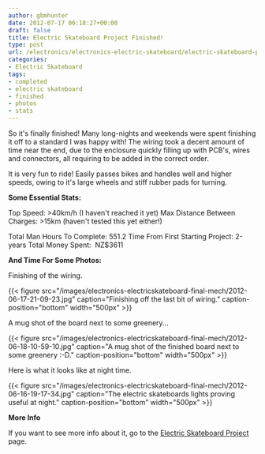```yaml
---
author: gbmhunter
date: 2012-07-17 06:18:27+00:00
draft: false
title: Electric Skateboard Project Finished!
type: post
url: /electronics/electronics-electric-skateboard/electric-skateboard-project-finished
categories:
- Electric Skateboard
tags:
- completed
- electric skateboard
- finished
- photos
- stats
---
```


So it's finally finished! Many long-nights and weekends were spent finishing it off to a standard I was happy with! The wiring took a decent amount of time near the end, due to the enclosure quickly filling up with PCB's, wires and connectors, all requiring to be added in the correct order.

It is very fun to ride! Easily passes bikes and handles well and higher speeds, owing to it's large wheels and stiff rubber pads for turning.

**Some Essential Stats:**

Top Speed: >40km/h (I haven't reached it yet)
Max Distance Between Charges: >15km (haven't tested this yet either!)

Total Man Hours To Complete: 551.2
Time From First Starting Project: 2-years
Total Money Spent:  NZ$3611

**And Time For Some Photos:**

Finishing of the wiring.

{{< figure src="/images/electronics-electricskateboard-final-mech/2012-06-17-21-09-23.jpg" caption="Finishing off the last bit of wiring." caption-position="bottom" width="500px" >}}

A mug shot of the board next to some greenery...

{{< figure src="/images/electronics-electricskateboard-final-mech/2012-06-18-10-59-10.jpg" caption="A mug shot of the finished board next to some greenery :-D." caption-position="bottom" width="500px" >}}

Here is what it looks like at night time.

{{< figure src="/images/electronics-electricskateboard-final-mech/2012-06-16-19-17-34.jpg" caption="The electric skateboards lights proving useful at night." caption-position="bottom" width="500px" >}}

**More Info**

If you want to see more info about it, go to the [Electric Skateboard Project](http://blog.mbedded.ninja/electronics/projects/electric-skateboard) page.

